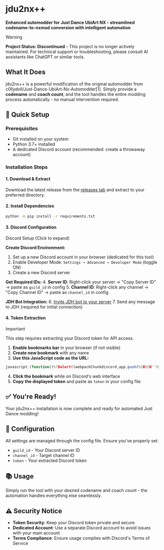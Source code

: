# jdu2nx++

**Enhanced automodder for Just Dance UbiArt NX - streamlined codename-to-nxmod conversion with intelligent automation**

> [!WARNING]
> **Project Status: Discontinued** - This project is no longer actively maintained. For technical support or troubleshooting, please consult AI assistants like ChatGPT or similar tools.

## What It Does

jdu2nx++ is a powerful modification of the original automodder from c0llydoll/Just-Dance-UbiArt-Nx-Automodder[1]. Simply provide a **codename** and **coach count**, and the tool handles the entire modding process automatically - no manual intervention required.

## 🚀 Quick Setup

### **Prerequisites**
- Git installed on your system
- Python 3.7+ installed
- A dedicated Discord account (recommended: create a throwaway account)

### **Installation Steps**

#### 1. **Download & Extract**
Download the latest release from the [releases tab](../../releases) and extract to your preferred directory.

#### 2. **Install Dependencies**
```bash
python -m pip install -r requirements.txt
```

#### 3. **Discord Configuration**


Discord Setup (Click to expand)

**Create Discord Environment:**
1. Set up a new Discord account in your browser (dedicated for this tool)
2. Enable Developer Mode: `Settings → Advanced → Developer Mode` (toggle ON)
3. Create a new Discord server

**Get Required IDs:**
4. **Server ID**: Right-click your server → "Copy Server ID" → paste as `guild_id` in config
5. **Channel ID**: Right-click any channel → "Copy Channel ID" → paste as `channel_id` in config

**JDH Bot Integration:**
6. [Invite JDH bot to your server](http://gg.gg/justdancehelper/)
7. Send any message to JDH (required for initial connection)



#### 4. **Token Extraction**

> [!IMPORTANT]
> This step requires extracting your Discord token for API access.

1. **Enable bookmarks bar** in your browser (if not visible)
2. **Create new bookmark** with any name
3. **Use this JavaScript code as the URL:**

```javascript
javascript:(function()%7Balert((webpackChunkdiscord_app.push(%5B%5B''%5D%2C%7B%7D%2Ce%3D>%7Bm%3D%5B%5D%3Bfor(let c in e.c)m.push(e.c%5Bc%5D)%7D%5D)%2Cm).find(m%3D>m%3F.exports%3F.default%3F.getToken!%3D%3Dvoid 0).exports.default.getToken())%7D)()%3B
```

4. **Click the bookmark** while on Discord's web interface
5. **Copy the displayed token** and paste as `token` in your config file

## ✅ You're Ready!

Your jdu2nx++ installation is now complete and ready for automated Just Dance modding!


## 🔧 Configuration

All settings are managed through the config file. Ensure you've properly set:
- `guild_id` - Your Discord server ID
- `channel_id` - Target channel ID  
- `token` - Your extracted Discord token

## 📚 Usage

Simply run the tool with your desired codename and coach count - the automation handles everything else seamlessly.

## ⚠️ Security Notice

- **Token Security**: Keep your Discord token private and secure
- **Dedicated Account**: Use a separate Discord account to avoid issues with your main account
- **Terms Compliance**: Ensure usage complies with Discord's Terms of Service
